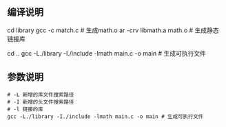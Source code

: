 ## 编译说明

cd library
gcc -c match.c # 生成math.o
ar -crv libmath.a math.o # 生成静态链接库

cd ..
gcc -L./library -I./include -lmath main.c -o main # 生成可执行文件

## 参数说明

```
# -L 新增的库文件搜索路径
# -I 新增的头文件搜索路径
# -l 链接的库
gcc -L./library -I./include -lmath main.c -o main # 生成可执行文件
```